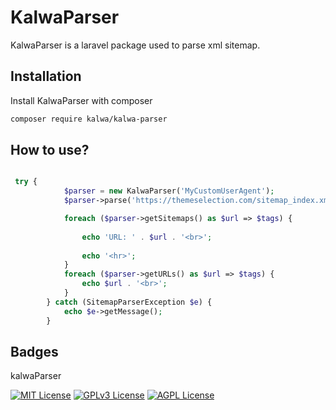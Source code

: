 # KalwaParser

 KalwaParser is a laravel package used to parse xml sitemap.
## Installation

Install KalwaParser with composer

```bash
composer require kalwa/kalwa-parser
```
    
## How to use?
 

```php

 try {
            $parser = new KalwaParser('MyCustomUserAgent');
            $parser->parse('https://themeselection.com/sitemap_index.xml');

            foreach ($parser->getSitemaps() as $url => $tags) {
             
                echo 'URL: ' . $url . '<br>';
             
                echo '<hr>';
            }
            foreach ($parser->getURLs() as $url => $tags) {
                echo $url . '<br>';  
            }
        } catch (SitemapParserException $e) {
            echo $e->getMessage();
        }

```
## Badges

kalwaParser

[![MIT License](https://img.shields.io/badge/License-MIT-green.svg)](https://choosealicense.com/licenses/mit/)
[![GPLv3 License](https://img.shields.io/badge/License-GPL%20v3-yellow.svg)](https://opensource.org/licenses/)
[![AGPL License](https://img.shields.io/badge/license-AGPL-blue.svg)](http://www.gnu.org/licenses/agpl-3.0)

